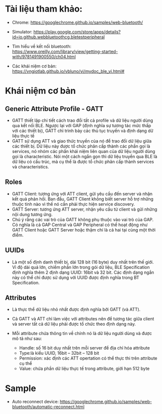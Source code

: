 # Tài liệu tham khảo:

- Chrome: https://googlechrome.github.io/samples/web-bluetooth/

- Simulator: https://play.google.com/store/apps/details?id=io.github.webbluetoothcg.bletestperipheral

- Tìm hiểu về kết nối bluetooth: https://www.oreilly.com/library/view/getting-started-with/9781491900550/ch04.html

- Các khái niệm cơ bản: https://vngiotlab.github.io/vbluno/vi/mydoc_ble_vi.html#

# Khái niệm cơ bản
## Generic Attribute Profile - GATT
- GATT thiết lập chi tiết cách trao đổi tất cả profile và dữ liệu người dùng qua kết nối BLE. Ngược lại với GAP (định nghĩa sự tương tác mức thấp với các thiết bị), GATT chỉ trình bày các thủ tục truyền và định dạng dữ liệu thực tế
- GATT sử dụng ATT và giao thức truyền của nó để trao đổi dữ liệu giữa các thiết bị. Dữ liệu này được tổ chức phân cấp thành các phần gọi là services, nó nhóm các phần khái niệm liên quan của dữ liệu người dùng gọi là characteristic. Nói một cách ngắn gọn thì dữ liệu truyền qua BLE là dữ liệu có cấu trúc, mà cụ thể là được tổ chức phân cấp thành services và characteristics.

## Roles
- GATT Client: tương ứng với ATT client, gửi yêu cầu đến server và nhận kết quả phản hồi. Ban đầu, GATT Client không biết server hỗ trợ những thuộc tính nào vì thế nó cần phải thực hiện service discovery.
- GATT Server: tương ứng ATT server, nhận yêu cầu từ client và gửi những nội dung tương ứng.
- Chú ý rằng các vai trò của GATT không phụ thuộc vào vai trò của GAP. Có nghĩa là cả GAP Central và GAP Peripheral có thể hoạt động như GATT Client hoặc GATT Server hoặc thậm chí là cả hai tại cùng một thời điểm.

## UUIDs
- Là một số định danh thiết bị, dài 128 bit (16 byte) duy nhất trên thế giới. Vì độ dài quá lớn, chiếm phần lớn trong gói dữ liệu, BLE Specification định nghĩa thêm 2 định dạng UUID: 16bit và 32 bit. Các định dạng ngắn này có thể chỉ được sử dụng với UUID được định nghĩa trong BT Specification.

## Attributes
- Là thực thể dữ liệu nhỏ nhất được định nghĩa bởi GATT (và ATT).

- Cả GATT và ATT chỉ làm việc với attributes nên để tương tác giữa client và server tất cả dữ liệu phải được tổ chức theo định dạng này.

- Mỗi attribute chứa thông tin về chính nó là dữ liệu người dùng và được mô tả như sau:
    - Handle: số 16 bit duy nhất trên mỗi server để địa chỉ hóa attribute
    - Type:là kiểu UUID, 16bit – 32bit – 128 bit
    - Permission: xác định các ATT opertation có thể thực thi trên attribute cụ thể
    - Value: chứa phần dữ liệu thực tế trong attribute, giới hạn 512 byte



# Sample
- Auto reconnect device: https://googlechrome.github.io/samples/web-bluetooth/automatic-reconnect.html
